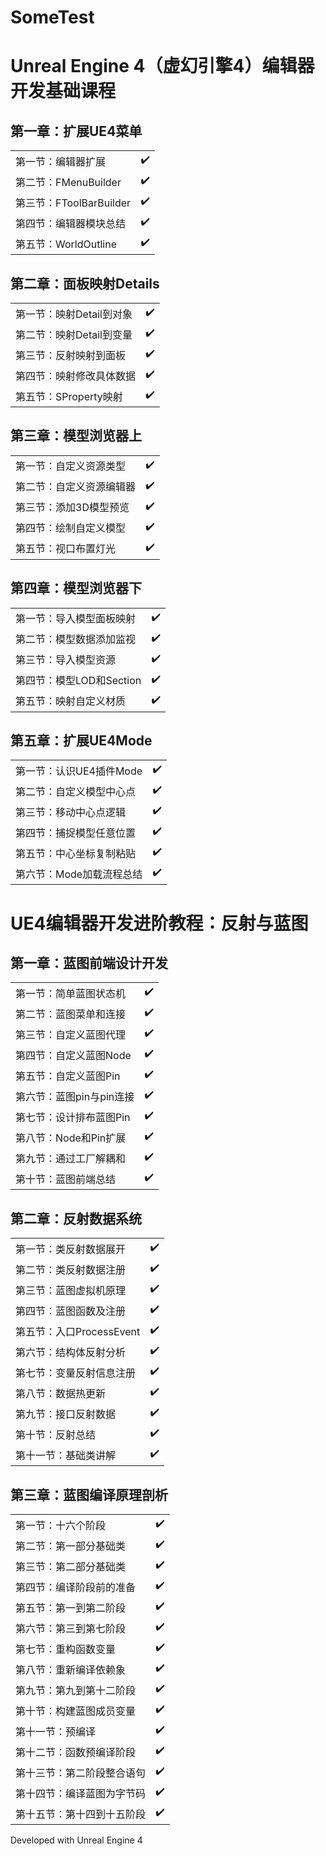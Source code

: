 # SomeTest

# Unreal Engine 4（虚幻引擎4）编辑器开发基础课程
## 第一章：扩展UE4菜单
|||
| --------   | -----  |
|第一节：编辑器扩展|:heavy_check_mark:|
|第二节：FMenuBuilder|:heavy_check_mark:|
|第三节：FToolBarBuilder|:heavy_check_mark:|
|第四节：编辑器模块总结|:heavy_check_mark:|
|第五节：WorldOutline|:heavy_check_mark:|

## 第二章：面板映射Details
|||
| --------   | -----  |
|第一节：映射Detail到对象|:heavy_check_mark:|
|第二节：映射Detail到变量|:heavy_check_mark:|
|第三节：反射映射到面板|:heavy_check_mark:|
|第四节：映射修改具体数据|:heavy_check_mark:|
|第五节：SProperty映射|:heavy_check_mark:|

## 第三章：模型浏览器上
|||
| --------   | -----  |
|第一节：自定义资源类型|:heavy_check_mark:|
|第二节：自定义资源编辑器|:heavy_check_mark:|
|第三节：添加3D模型预览|:heavy_check_mark:|
|第四节：绘制自定义模型|:heavy_check_mark:|
|第五节：视口布置灯光|:heavy_check_mark:|

## 第四章：模型浏览器下
|||
| --------   | -----  |
|第一节：导入模型面板映射|:heavy_check_mark:|
|第二节：模型数据添加监视|:heavy_check_mark:|
|第三节：导入模型资源|:heavy_check_mark:|
|第四节：模型LOD和Section|:heavy_check_mark:|
|第五节：映射自定义材质|:heavy_check_mark:|

## 第五章：扩展UE4Mode
|||
| --------   | -----  |
|第一节：认识UE4插件Mode|:heavy_check_mark:|
|第二节：自定义模型中心点|:heavy_check_mark:|
|第三节：移动中心点逻辑|:heavy_check_mark:|
|第四节：捕捉模型任意位置|:heavy_check_mark:|
|第五节：中心坐标复制粘贴|:heavy_check_mark:|
|第六节：Mode加载流程总结|:heavy_check_mark:|

# UE4编辑器开发进阶教程：反射与蓝图
## 第一章：蓝图前端设计开发
|||
| --------   | -----  |
|第一节：简单蓝图状态机|:heavy_check_mark:|
|第二节：蓝图菜单和连接|:heavy_check_mark:|
|第三节：自定义蓝图代理|:heavy_check_mark:|
|第四节：自定义蓝图Node|:heavy_check_mark:|
|第五节：自定义蓝图Pin|:heavy_check_mark:|
|第六节：蓝图pin与pin连接|:heavy_check_mark:|
|第七节：设计排布蓝图Pin|:heavy_check_mark:|
|第八节：Node和Pin扩展|:heavy_check_mark:|
|第九节：通过工厂解耦和|:heavy_check_mark:|
|第十节：蓝图前端总结|:heavy_check_mark:|

## 第二章：反射数据系统
|||
| --------   | -----  |
|第一节：类反射数据展开|:heavy_check_mark:|
|第二节：类反射数据注册|:heavy_check_mark:|
|第三节：蓝图虚拟机原理|:heavy_check_mark:|
|第四节：蓝图函数及注册|:heavy_check_mark:|
|第五节：入口ProcessEvent|:heavy_check_mark:|
|第六节：结构体反射分析|:heavy_check_mark:|
|第七节：变量反射信息注册|:heavy_check_mark:|
|第八节：数据热更新|:heavy_check_mark:|
|第九节：接口反射数据|:heavy_check_mark:|
|第十节：反射总结|:heavy_check_mark:|
|第十一节：基础类讲解|:heavy_check_mark:|

## 第三章：蓝图编译原理剖析
|||
| --------   | -----  |
|第一节：十六个阶段|:heavy_check_mark:|
|第二节：第一部分基础类|:heavy_check_mark:|
|第三节：第二部分基础类|:heavy_check_mark:|
|第四节：编译阶段前的准备|:heavy_check_mark:|
|第五节：第一到第二阶段|:heavy_check_mark:|
|第六节：第三到第七阶段|:heavy_check_mark:|
|第七节：重构函数变量|:heavy_check_mark:|
|第八节：重新编译依赖象|:heavy_check_mark:|
|第九节：第九到第十二阶段|:heavy_check_mark:|
|第十节：构建蓝图成员变量|:heavy_check_mark:|
|第十一节：预编译|:heavy_check_mark:|
|第十二节：函数预编译阶段|:heavy_check_mark:|
|第十三节：第二阶段整合语句|:heavy_check_mark:|
|第十四节：编译蓝图为字节码|:heavy_check_mark:|
|第十五节：第十四到十五阶段|:heavy_check_mark:|

Developed with Unreal Engine 4
